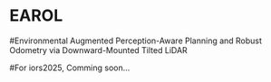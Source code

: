 # EAROL

#Environmental Augmented Perception-Aware Planning and Robust Odometry via Downward-Mounted Tilted LiDAR

#For iors2025, Comming soon...
